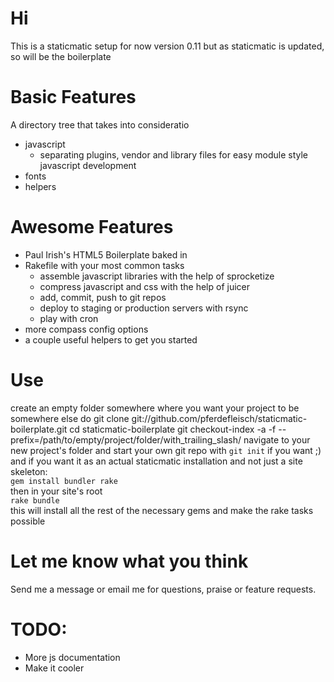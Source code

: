 # Hi
This is a staticmatic setup for now version 0.11 but as staticmatic is updated, so will be the boilerplate

# Basic Features
A directory tree that takes into consideratio

-    javascript
     -    separating plugins, vendor and library files for easy module style javascript development
-    fonts
-    helpers

# Awesome Features

-    Paul Irish's HTML5 Boilerplate baked in
-    Rakefile with your most common tasks
     -    assemble javascript libraries with the help of sprocketize
     -    compress javascript and css with the help of juicer
     -    add, commit, push to git repos
     -    deploy to staging or production servers with rsync
     -    play with cron
-    more compass config options
-    a couple useful helpers to get you started

# Use
create an empty folder somewhere where you want your project to be  
somewhere else do
    git clone git://github.com/pferdefleisch/staticmatic-boilerplate.git
    cd staticmatic-boilerplate
    git checkout-index -a -f --prefix=/path/to/empty/project/folder/with_trailing_slash/
navigate to your new project's folder and start your own git repo with `git init` if you want ;)
and if you want it as an actual staticmatic installation and not just a site skeleton:  
`gem install bundler rake`  
then in your site's root  
`rake bundle`  
this will install all the rest of the necessary gems and make the rake tasks possible
# Let me know what you think
Send me a message or email me for questions, praise or feature requests.

# TODO:
-    More js documentation
-    Make it cooler